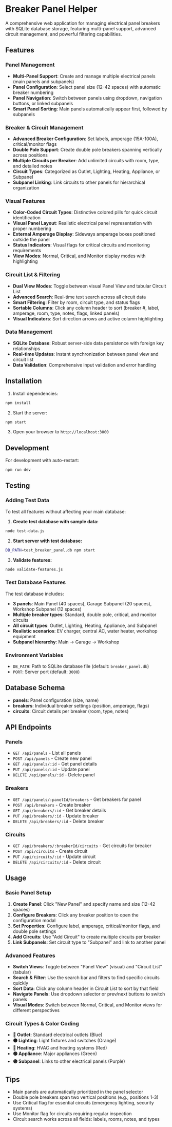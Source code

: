 # Breaker Panel Helper

A comprehensive web application for managing electrical panel breakers with SQLite database storage, featuring multi-panel support, advanced circuit management, and powerful filtering capabilities.

## Features

### Panel Management
- **Multi-Panel Support**: Create and manage multiple electrical panels (main panels and subpanels)
- **Panel Configuration**: Select panel size (12-42 spaces) with automatic breaker numbering
- **Panel Navigation**: Switch between panels using dropdown, navigation buttons, or linked subpanels
- **Smart Panel Sorting**: Main panels automatically appear first, followed by subpanels

### Breaker & Circuit Management
- **Advanced Breaker Configuration**: Set labels, amperage (15A-100A), critical/monitor flags
- **Double Pole Support**: Create double pole breakers spanning vertically across positions
- **Multiple Circuits per Breaker**: Add unlimited circuits with room, type, and detailed notes
- **Circuit Types**: Categorized as Outlet, Lighting, Heating, Appliance, or Subpanel
- **Subpanel Linking**: Link circuits to other panels for hierarchical organization

### Visual Features
- **Color-Coded Circuit Types**: Distinctive colored pills for quick circuit identification
- **Visual Panel Layout**: Realistic electrical panel representation with proper numbering
- **External Amperage Display**: Sideways amperage boxes positioned outside the panel
- **Status Indicators**: Visual flags for critical circuits and monitoring requirements
- **View Modes**: Normal, Critical, and Monitor display modes with highlighting

### Circuit List & Filtering
- **Dual View Modes**: Toggle between visual Panel View and tabular Circuit List
- **Advanced Search**: Real-time text search across all circuit data
- **Smart Filtering**: Filter by room, circuit type, and status flags
- **Sortable Columns**: Click any column header to sort (breaker #, label, amperage, room, type, notes, flags, linked panels)
- **Visual Indicators**: Sort direction arrows and active column highlighting

### Data Management
- **SQLite Database**: Robust server-side data persistence with foreign key relationships
- **Real-time Updates**: Instant synchronization between panel view and circuit list
- **Data Validation**: Comprehensive input validation and error handling

## Installation

1. Install dependencies:
```bash
npm install
```

2. Start the server:
```bash
npm start
```

3. Open your browser to `http://localhost:3000`

## Development

For development with auto-restart:
```bash
npm run dev
```

## Testing

### Adding Test Data

To test all features without affecting your main database:

1. **Create test database with sample data:**
```bash
node test-data.js
```

2. **Start server with test database:**
```bash
DB_PATH=test_breaker_panel.db npm start
```

3. **Validate features:**
```bash
node validate-features.js
```

### Test Database Features

The test database includes:
- **3 panels**: Main Panel (40 spaces), Garage Subpanel (20 spaces), Workshop Subpanel (12 spaces)
- **Multiple breaker types**: Standard, double pole, critical, and monitor circuits
- **All circuit types**: Outlet, Lighting, Heating, Appliance, and Subpanel
- **Realistic scenarios**: EV charger, central AC, water heater, workshop equipment
- **Subpanel hierarchy**: Main → Garage → Workshop

### Environment Variables

- `DB_PATH`: Path to SQLite database file (default: `breaker_panel.db`)
- `PORT`: Server port (default: `3000`)

## Database Schema

- **panels**: Panel configuration (size, name)
- **breakers**: Individual breaker settings (position, amperage, flags)
- **circuits**: Circuit details per breaker (room, type, notes)

## API Endpoints

### Panels
- `GET /api/panels` - List all panels
- `POST /api/panels` - Create new panel
- `GET /api/panels/:id` - Get panel details
- `PUT /api/panels/:id` - Update panel
- `DELETE /api/panels/:id` - Delete panel

### Breakers
- `GET /api/panels/:panelId/breakers` - Get breakers for panel
- `POST /api/breakers` - Create breaker
- `GET /api/breakers/:id` - Get breaker details
- `PUT /api/breakers/:id` - Update breaker
- `DELETE /api/breakers/:id` - Delete breaker

### Circuits
- `GET /api/breakers/:breakerId/circuits` - Get circuits for breaker
- `POST /api/circuits` - Create circuit
- `PUT /api/circuits/:id` - Update circuit
- `DELETE /api/circuits/:id` - Delete circuit

## Usage

### Basic Panel Setup
1. **Create Panel**: Click "New Panel" and specify name and size (12-42 spaces)
2. **Configure Breakers**: Click any breaker position to open the configuration modal
3. **Set Properties**: Configure label, amperage, critical/monitor flags, and double pole settings
4. **Add Circuits**: Use "Add Circuit" to create multiple circuits per breaker
5. **Link Subpanels**: Set circuit type to "Subpanel" and link to another panel

### Advanced Features
- **Switch Views**: Toggle between "Panel View" (visual) and "Circuit List" (tabular)
- **Search & Filter**: Use the search bar and filters to find specific circuits quickly
- **Sort Data**: Click any column header in Circuit List to sort by that field
- **Navigate Panels**: Use dropdown selector or prev/next buttons to switch panels
- **Visual Modes**: Switch between Normal, Critical, and Monitor views for different perspectives

### Circuit Types & Color Coding
- **🔵 Outlet**: Standard electrical outlets (Blue)
- **🟠 Lighting**: Light fixtures and switches (Orange)  
- **🔴 Heating**: HVAC and heating systems (Red)
- **🟢 Appliance**: Major appliances (Green)
- **🟣 Subpanel**: Links to other electrical panels (Purple)

## Tips
- Main panels are automatically prioritized in the panel selector
- Double pole breakers span two vertical positions (e.g., positions 1-3)
- Use Critical flag for essential circuits (emergency lighting, security systems)
- Use Monitor flag for circuits requiring regular inspection
- Circuit search works across all fields: labels, rooms, notes, and types